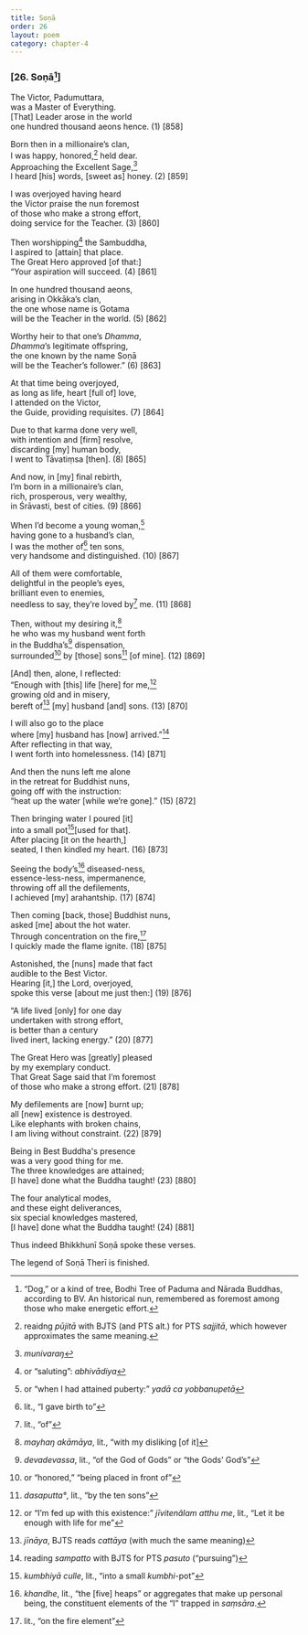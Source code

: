 ```yaml
---
title: Soṇā
order: 26
layout: poem
category: chapter-4
---
```


### \[26. Soṇā[^1]\]

The Victor, Padumuttara,  
was a Master of Everything.  
\[That\] Leader arose in the world  
one hundred thousand aeons hence. (1) \[858\]

Born then in a millionaire’s clan,  
I was happy, honored,[^2] held dear.  
Approaching the Excellent Sage,[^3]  
I heard \[his\] words, \[sweet as\] honey. (2) \[859\]

I was overjoyed having heard  
the Victor praise the nun foremost  
of those who make a strong effort,  
doing service for the Teacher. (3) \[860\]

Then worshipping[^4] the Sambuddha,  
I aspired to \[attain\] that place.  
The Great Hero approved \[of that:\]  
“Your aspiration will succeed. (4) \[861\]

In one hundred thousand aeons,  
arising in Okkāka’s clan,  
the one whose name is Gotama  
will be the Teacher in the world. (5) \[862\]

Worthy heir to that one’s *Dhamma*,  
*Dhamma*’s legitimate offspring,  
the one known by the name Soṇā  
will be the Teacher’s follower.” (6) \[863\]

At that time being overjoyed,  
as long as life, heart \[full of\] love,  
I attended on the Victor,  
the Guide, providing requisites. (7) \[864\]

Due to that karma done very well,  
with intention and \[firm\] resolve,  
discarding \[my\] human body,  
I went to Tāvatiṃsa \[then\]. (8) \[865\]

And now, in \[my\] final rebirth,  
I’m born in a millionaire’s clan,  
rich, prosperous, very wealthy,  
in Śrāvasti, best of cities. (9) \[866\]

When I’d become a young woman,[^5]  
having gone to a husband’s clan,  
I was the mother of[^6] ten sons,  
very handsome and distinguished. (10) \[867\]

All of them were comfortable,  
delightful in the people’s eyes,  
brilliant even to enemies,  
needless to say, they’re loved by[^7] me. (11) \[868\]

Then, without my desiring it,[^8]  
he who was my husband went forth  
in the Buddha’s[^9] dispensation,  
surrounded[^10] by \[those\] sons[^11] \[of mine\]. (12) \[869\]

\[And\] then, alone, I reflected:  
“Enough with \[this\] life \[here\] for me,[^12]  
growing old and in misery,  
bereft of[^13] \[my\] husband \[and\] sons. (13) \[870\]

I will also go to the place  
where \[my\] husband has \[now\] arrived.”[^14]  
After reflecting in that way,  
I went forth into homelessness. (14) \[871\]

And then the nuns left me alone  
in the retreat for Buddhist nuns,  
going off with the instruction:  
“heat up the water \[while we’re gone\].” (15) \[872\]

Then bringing water I poured \[it\]  
into a small pot[^15]\[used for that\].  
After placing \[it on the hearth,\]  
seated, I then kindled my heart. (16) \[873\]

Seeing the body’s[^16] diseased-ness,  
essence-less-ness, impermanence,  
throwing off all the defilements,  
I achieved \[my\] arahantship. (17) \[874\]

Then coming \[back, those\] Buddhist nuns,  
asked \[me\] about the hot water.  
Through concentration on the fire,[^17]  
I quickly made the flame ignite. (18) \[875\]

Astonished, the \[nuns\] made that fact  
audible to the Best Victor.  
Hearing \[it,\] the Lord, overjoyed,  
spoke this verse \[about me just then:\] (19) \[876\]

“A life lived \[only\] for one day  
undertaken with strong effort,  
is better than a century  
lived inert, lacking energy.” (20) \[877\]

The Great Hero was \[greatly\] pleased  
by my exemplary conduct.  
That Great Sage said that I’m foremost  
of those who make a strong effort. (21) \[878\]

My defilements are \[now\] burnt up;  
all \[new\] existence is destroyed.  
Like elephants with broken chains,  
I am living without constraint. (22) \[879\]

Being in Best Buddha's presence  
was a very good thing for me.  
The three knowledges are attained;  
\[I have\] done what the Buddha taught! (23) \[880\]

The four analytical modes,  
and these eight deliverances,  
six special knowledges mastered,  
\[I have\] done what the Buddha taught! (24) \[881\]

Thus indeed Bhikkhunī Soṇā spoke these verses.

The legend of Soṇā Therī is finished.

[^1]: “Dog,” or a kind of tree, Bodhi Tree of Paduma and Nārada Buddhas, according to BV. An historical nun, remembered as foremost among those who make energetic effort.

[^2]: reaidng *pūjitā* with BJTS (and PTS alt.) for PTS *sajjitā*, which however approximates the same meaning.

[^3]: *munivaraŋ*

[^4]: or “saluting”: *abhivādiya*

[^5]: or “when I had attained puberty:” *yadā ca yobbanupetā*

[^6]: lit., “I gave birth to”

[^7]: lit., “of”

[^8]: *mayhaŋ akāmāya*, lit., “with my disliking \[of it\]

[^9]: *devadevassa*, lit., “of the God of Gods” or “the Gods’ God’s”

[^10]: or “honored,” “being placed in front of”

[^11]: *dasaputta°*, lit., “by the ten sons”

[^12]: or “I’m fed up with this existence:” *jīvitenâlam atthu me*, lit., “Let it be enough with life for me”

[^13]: *jīnāya*, BJTS reads *cattāya* (with much the same meaning)

[^14]: reading *sampatto* with BJTS for PTS *pasuto* (“pursuing”)

[^15]: *kumbhiyā culle*, lit., “into a small *kumbhi*-pot”

[^16]: *khandhe*, lit., “the \[five\] heaps” or aggregates that make up personal being, the constituent elements of the “I” trapped in *saṃsāra*.

[^17]: lit., “on the fire element”
